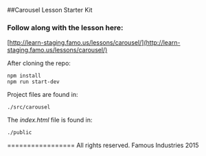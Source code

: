 ##Carousel Lesson Starter Kit

### Follow along with the lesson here:
[http://learn-staging.famo.us/lessons/carousel/](http://learn-staging.famo.us/lessons/carousel/)

After cloning the repo:

    npm install
    npm run start-dev




Project files are found in:

    ./src/carousel


The _index.html_ file is found in:

    ./public
  


=================
All rights reserved. Famous Industries 2015

